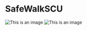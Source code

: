 # SafeWalkSCU
![This is an image](https://cdn.discordapp.com/attachments/1037476355354394654/1041354903567745125/Orkut_-_Profile_Screen_Community.png)
![This is an image](https://cdn.discordapp.com/attachments/1037476355354394654/1041355722555932783/Orkut_-_Profile_Screen_Community3.png)

